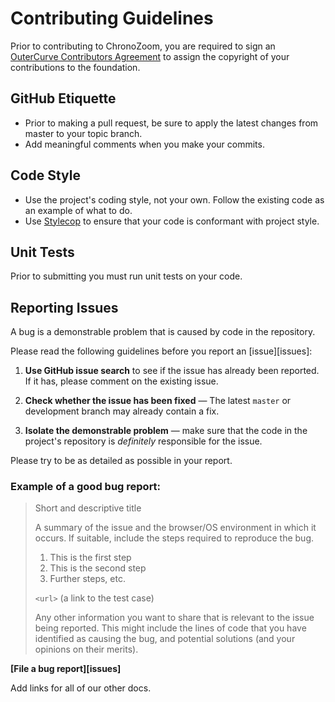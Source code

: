# Contributing Guidelines #
Prior to contributing to ChronoZoom, you are required to sign an [OuterCurve Contributors Agreement](http://www.outercurve.org/Portals/0/docs/Outercurve%20Foundation%20Contribution%20Agreement%20%28editable%29.pdf) to assign the copyright of your contributions to the foundation.

## GitHub Etiquette ##
- Prior to making a pull request, be sure to apply the latest changes from master to your topic branch.
- Add meaningful comments when you make your commits.

## Code Style ##
- Use the project's coding style, not your own. Follow the existing code as an example of what to do.
- Use [Stylecop](http://stylecop.codeplex.com/) to ensure that your code is conformant with project style.

## Unit Tests ##
Prior to submitting you must run unit tests on your code.

## Reporting Issues ##
A bug is a demonstrable problem that is caused by code in the repository.

Please read the following guidelines before you report an [issue][issues]:

1. **Use GitHub issue search** to see if the issue has already been reported. If it has, please comment on the existing issue.

1. **Check whether the issue has been fixed** &mdash; The latest `master` or development branch may already contain a fix.

1. **Isolate the demonstrable problem** &mdash; make sure that the code in the
   project's repository is _definitely_ responsible for the issue. 

Please try to be as detailed as possible in your report. 

### Example of a good bug report:

> Short and descriptive title
>
> A summary of the issue and the browser/OS environment in which it occurs. If
> suitable, include the steps required to reproduce the bug.
>
> 1. This is the first step
> 2. This is the second step
> 3. Further steps, etc.
>
> `<url>` (a link to the test case)
>
> Any other information you want to share that is relevant to the issue being
> reported. This might include the lines of code that you have identified as
> causing the bug, and potential solutions (and your opinions on their
> merits).

**[File a bug report][issues]**


Add links for all of our other docs.




